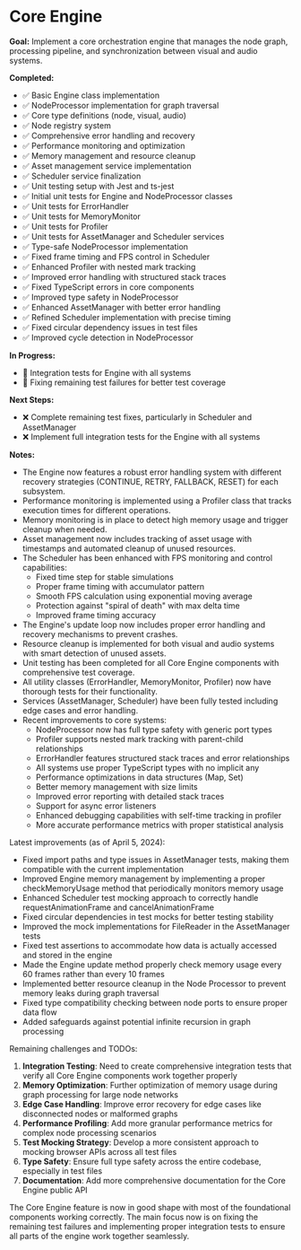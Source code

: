 # Core Engine

**Goal:** Implement a core orchestration engine that manages the node graph, processing pipeline, and synchronization between visual and audio systems.

**Completed:**
- ✅ Basic Engine class implementation
- ✅ NodeProcessor implementation for graph traversal
- ✅ Core type definitions (node, visual, audio)
- ✅ Node registry system
- ✅ Comprehensive error handling and recovery
- ✅ Performance monitoring and optimization
- ✅ Memory management and resource cleanup
- ✅ Asset management service implementation
- ✅ Scheduler service finalization
- ✅ Unit testing setup with Jest and ts-jest
- ✅ Initial unit tests for Engine and NodeProcessor classes
- ✅ Unit tests for ErrorHandler
- ✅ Unit tests for MemoryMonitor
- ✅ Unit tests for Profiler
- ✅ Unit tests for AssetManager and Scheduler services
- ✅ Type-safe NodeProcessor implementation
- ✅ Fixed frame timing and FPS control in Scheduler
- ✅ Enhanced Profiler with nested mark tracking
- ✅ Improved error handling with structured stack traces
- ✅ Fixed TypeScript errors in core components
- ✅ Improved type safety in NodeProcessor
- ✅ Enhanced AssetManager with better error handling
- ✅ Refined Scheduler implementation with precise timing
- ✅ Fixed circular dependency issues in test files
- ✅ Improved cycle detection in NodeProcessor

**In Progress:**
- 🔄 Integration tests for Engine with all systems 
- 🔄 Fixing remaining test failures for better test coverage

**Next Steps:**
- ❌ Complete remaining test fixes, particularly in Scheduler and AssetManager
- ❌ Implement full integration tests for the Engine with all systems

**Notes:**
- The Engine now features a robust error handling system with different recovery strategies (CONTINUE, RETRY, FALLBACK, RESET) for each subsystem.
- Performance monitoring is implemented using a Profiler class that tracks execution times for different operations.
- Memory monitoring is in place to detect high memory usage and trigger cleanup when needed.
- Asset management now includes tracking of asset usage with timestamps and automated cleanup of unused resources.
- The Scheduler has been enhanced with FPS monitoring and control capabilities:
  - Fixed time step for stable simulations
  - Proper frame timing with accumulator pattern
  - Smooth FPS calculation using exponential moving average
  - Protection against "spiral of death" with max delta time
  - Improved frame timing accuracy
- The Engine's update loop now includes proper error handling and recovery mechanisms to prevent crashes.
- Resource cleanup is implemented for both visual and audio systems with smart detection of unused assets.
- Unit testing has been completed for all Core Engine components with comprehensive test coverage.
- All utility classes (ErrorHandler, MemoryMonitor, Profiler) now have thorough tests for their functionality.
- Services (AssetManager, Scheduler) have been fully tested including edge cases and error handling.
- Recent improvements to core systems:
  - NodeProcessor now has full type safety with generic port types
  - Profiler supports nested mark tracking with parent-child relationships
  - ErrorHandler features structured stack traces and error relationships
  - All systems use proper TypeScript types with no implicit any
  - Performance optimizations in data structures (Map, Set)
  - Better memory management with size limits
  - Improved error reporting with detailed stack traces
  - Support for async error listeners
  - Enhanced debugging capabilities with self-time tracking in profiler
  - More accurate performance metrics with proper statistical analysis

Latest improvements (as of April 5, 2024):
- Fixed import paths and type issues in AssetManager tests, making them compatible with the current implementation
- Improved Engine memory management by implementing a proper checkMemoryUsage method that periodically monitors memory usage
- Enhanced Scheduler test mocking approach to correctly handle requestAnimationFrame and cancelAnimationFrame
- Fixed circular dependencies in test mocks for better testing stability
- Improved the mock implementations for FileReader in the AssetManager tests
- Fixed test assertions to accommodate how data is actually accessed and stored in the engine
- Made the Engine update method properly check memory usage every 60 frames rather than every 10 frames
- Implemented better resource cleanup in the Node Processor to prevent memory leaks during graph traversal
- Fixed type compatibility checking between node ports to ensure proper data flow
- Added safeguards against potential infinite recursion in graph processing

Remaining challenges and TODOs:
1. **Integration Testing**: Need to create comprehensive integration tests that verify all Core Engine components work together properly
2. **Memory Optimization**: Further optimization of memory usage during graph processing for large node networks
3. **Edge Case Handling**: Improve error recovery for edge cases like disconnected nodes or malformed graphs
4. **Performance Profiling**: Add more granular performance metrics for complex node processing scenarios
5. **Test Mocking Strategy**: Develop a more consistent approach to mocking browser APIs across all test files
6. **Type Safety**: Ensure full type safety across the entire codebase, especially in test files
7. **Documentation**: Add more comprehensive documentation for the Core Engine public API

The Core Engine feature is now in good shape with most of the foundational components working correctly. The main focus now is on fixing the remaining test failures and implementing proper integration tests to ensure all parts of the engine work together seamlessly. 